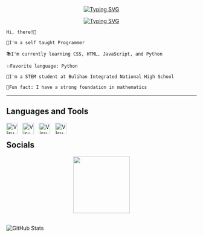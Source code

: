 <p align="center">
  <a href="https://git.io/typing-svg"><img src="https://readme-typing-svg.demolab.com?font=Fira+Code&size=50&duration=1000&pause=200&vCenter=true&repeat=false&random=false&width=435&height=80&lines=Ralph+Lawrence" alt="Typing SVG" /></a>
</p>

<p align="center">
  <a href="https://git.io/typing-svg"><img src="https://readme-typing-svg.demolab.com?font=&size=36&pause=1000&random=false&width=440&height=60&lines=Aspiring+Software+Engineer" alt="Typing SVG" /></a>
</p>

```
Hi, there!👋

🫡I'm a self taught Programmer

📚I'm currently learning CSS, HTML, JavaScript, and Python

✨Favorite language: Python

🏫I'm a STEM student at Bulihan Integrated National High School

🤗Fun fact: I have a strong foundation in mathematics
```
---
## Languages and Tools

<img align="left" alt="Visual Studio Code" width="30px" src="https://cdn.jsdelivr.net/gh/devicons/devicon@latest/icons/python/python-original.svg" style="padding-right:10px;" />
<img align="left" alt="Visual Studio Code" width="30px" src="https://cdn.jsdelivr.net/gh/devicons/devicon@latest/icons/javascript/javascript-original.svg" style="padding-right:10px;" />
<img align="left" alt="Visual Studio Code" width="30px" src="https://cdn.jsdelivr.net/gh/devicons/devicon@latest/icons/html5/html5-original.svg" style="padding-right:10px;" />
<img align="left" alt="Visual Studio Code" width="30px" src="https://cdn.jsdelivr.net/gh/devicons/devicon@latest/icons/css3/css3-original.svg" style="padding-right:10px;" />
<br/>

## Socials

<div align="center">
  <a href="https://www.instagram.com/wiesu_">
    <img width="150px" src="https://img.shields.io/badge/Instagram-%23E4405F?style=flat&logo=Instagram&logoColor=%23ffffff" />
  </a>
</div>
<br>



![GitHub Stats](https://github-readme-stats.vercel.app/api?username=wiesu&theme=default&show_icons=true&hide_border=true&count_private=true)
